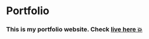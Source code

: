 # Portfolio
### This is my portfolio website. <b>Check [live here 💥](https://rickmondal-2004.github.io/Portfolio/) </b>

